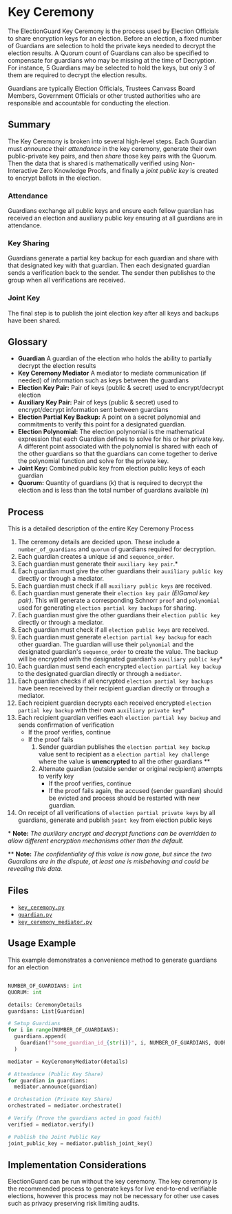 # Key Ceremony

The ElectionGuard Key Ceremony is the process used by Election Officials to share encryption keys for an election.  Before an election, a fixed number of Guardians are selection to hold the private keys needed to decrypt the election results.  A Quorum count of Guardians can also be specified to compensate for guardians who may be missing at the time of Decryption.  For instance, 5 Guardians may be selected to hold the keys, but only 3 of them are required to decrypt the election results.

Guardians are typically Election Officials, Trustees Canvass Board Members, Government Officials or other trusted authorities who are responsible and accountable for conducting the election.

## Summary

The Key Ceremony is broken into several high-level steps.  Each Guardian must _announce_ their _attendance_ in the key ceremony, generate their own public-private key pairs, and then _share_ those key pairs with the Quorum.  Then the data that is shared is mathematically verified using Non-Interactive Zero Knowledge Proofs, and finally a _joint public key_ is created to encrypt ballots in the election.

### Attendance
Guardians exchange all public keys and ensure each fellow guardian has received an election and auxiliary public key ensuring at all guardians are in attendance.

### Key Sharing
Guardians generate a partial key backup for each guardian and share with that designated key with that guardian. Then each designated guardian sends a verification back to the sender. The sender then publishes to the group when all verifications are received. 

### Joint Key
The final step is to publish the joint election key after all keys and backups have been shared. 

## Glossary

- **Guardian** A guardian of the election who holds the ability to partially decrypt the election results
- **Key Ceremony Mediator** A mediator to mediate communication (if needed) of information such as keys between the guardians
- **Election Key Pair:** Pair of keys (public & secret) used to encrypt/decrypt election
- **Auxiliary Key Pair:** Pair of keys (public & secret) used to encrypt/decrypt information sent between guardians
- **Election Partial Key Backup:** A point on a secret polynomial and commitments to verify this point for a designated guardian.
- **Election Polynomial:** The election polynomial is the mathematical expression that each Guardian defines to solve for his or her private key. A different point associated with the polynomial is shared with each of the other guardians so that the guardians can come together to derive the polynomial function and solve for the private key.
- **Joint Key:** Combined public key from election public keys of each guardian
- **Quorum:** Quantity of guardians (k) that is required to decrypt the election and is less than the total number of guardians available (n)

## Process

This is a detailed description of the entire Key Ceremony Process

1. The ceremony details are decided upon. These include a `number_of_guardians` and `quorum` of guardians required for decryption.
2. Each guardian creates a unique `id` and `sequence_order`.
3. Each guardian must generate their `auxiliary key pair`.\*
4. Each guardian must give the other guardians their `auxiliary public key` directly or through a mediator.
5. Each guardian must check if all `auxiliary public keys` are received.
6. Each guardian must generate their `election key pair` _(ElGamal key pair)_. This will generate a corresponding Schnorr `proof` and `polynomial` used for generating `election partial key backups` for sharing.
7. Each guardian must give the other guardians their `election public key` directly or through a mediator.
8. Each guardian must check if all `election public keys` are received.
9. Each guardian must generate `election partial key backup` for each other guardian. The guardian will use their `polynomial` and the designated guardian's `sequence_order` to create the value. The backup will be encrypted with the designated guardian's `auxiliary public key`\*
10. Each guardian must send each encrypted `election partial key backup` to the designated guardian directly or through a `mediator`.
11. Each guardian checks if all encrypted `election partial key backups` have been received by their recipient guardian directly or through a mediator.
12. Each recipient guardian decrypts each received encrypted `election partial key backup` with their own `auxiliary private key`\*
13. Each recipient guardian verifies each `election partial key backup` and sends confirmation of verification
    - If the proof verifies, continue
    - If the proof fails
      1. Sender guardian publishes the `election partial key backup` value sent to recipient as a `election partial key challenge` where the value is **unencrypted** to all the other guardians \*\*
      2. Alternate guardian (outside sender or original recipient) attempts to verify key
         - If the proof verifies, continue
         - If the proof fails again, the accused (sender guardian) should be evicted and process should be restarted with new guardian.
14. On receipt of all verifications of `election partial private keys` by all guardians, generate and publish `joint key` from election public keys


\* **Note:** _The auxiliary encrypt and decrypt functions can be overridden to allow different encryption mechanisms other than the default._

\*\* **Note:** _The confidentiality of this value is now gone, but since the two Guardians are in the dispute, at least one is misbehaving and could be revealing this data._

## Files

- [`key_ceremony.py`](https://github.com/microsoft/electionguard-python/tree/main/src/electionguard/key_ceremony.py)
- [`guardian.py`](https://github.com/microsoft/electionguard-python/tree/main/src/electionguard/guardian.py)
- [`key_ceremony_mediator.py`](https://github.com/microsoft/electionguard-python/tree/main/src/electionguard/key_ceremony_mediator.py)

## Usage Example

This example demonstrates a convenience method to generate guardians for an election

```python

NUMBER_OF_GUARDIANS: int
QUORUM: int

details: CeremonyDetails
guardians: List[Guardian]

# Setup Guardians
for i in range(NUMBER_OF_GUARDIANS):
  guardians.append(
    Guardian(f"some_guardian_id_{str(i)}", i, NUMBER_OF_GUARDIANS, QUORUM)
  )

mediator = KeyCeremonyMediator(details)

# Attendance (Public Key Share)
for guardian in guardians:
  mediator.announce(guardian)

# Orchestation (Private Key Share)
orchestrated = mediator.orchestrate()

# Verify (Prove the guardians acted in good faith)
verified = mediator.verify()

# Publish the Joint Public Key
joint_public_key = mediator.publish_joint_key()

```

## Implementation Considerations

ElectionGuard can be run without the key ceremony.  The key ceremony is the recommended process to generate keys for live end-to-end verifiable elections, however this process may not be necessary for other use cases such as privacy preserving risk limiting audits.
